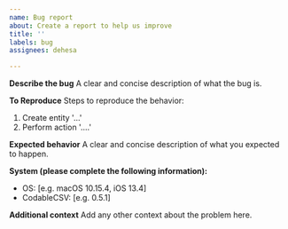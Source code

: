 ```yaml
---
name: Bug report
about: Create a report to help us improve
title: ''
labels: bug
assignees: dehesa

---
```


**Describe the bug**
A clear and concise description of what the bug is.

**To Reproduce**
Steps to reproduce the behavior:
1. Create entity '...'
2. Perform action '....'

**Expected behavior**
A clear and concise description of what you expected to happen.

**System (please complete the following information):**
 - OS: [e.g. macOS 10.15.4, iOS 13.4]
 - CodableCSV: [e.g. 0.5.1]

**Additional context**
Add any other context about the problem here.

